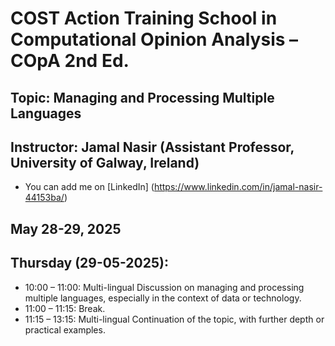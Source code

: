 # COST Action Training School in Computational Opinion Analysis – COpA 2nd Ed.

## Topic: Managing and Processing Multiple Languages
## Instructor: Jamal Nasir (Assistant Professor, University of Galway, Ireland)
* You can add me on [LinkedIn] (https://www.linkedin.com/in/jamal-nasir-44153ba/)

## May 28-29, 2025 

## Thursday (29-05-2025):

* 10:00 – 11:00: Multi-lingual Discussion on managing and processing multiple languages, especially in the context of data or technology.  
* 11:00 – 11:15: Break.
* 11:15 – 13:15: Multi-lingual Continuation of the topic, with further depth or practical examples.  
 
